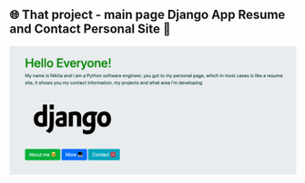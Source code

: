 ## :globe_with_meridians: That project - main page Django App Resume and Contact Personal Site :slightly_smiling_face:

![alt text](https://github.com/JesterI3D/django-site/blob/master/readme-logo.png)
